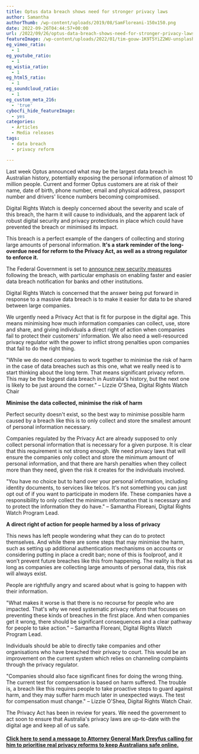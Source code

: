 ```yaml
---
title: Optus data breach shows need for stronger privacy laws
author: Samantha
authorThumb: /wp-content/uploads/2019/08/SamFloreani-150x150.png
date: 2022-09-26T04:44:57+00:00
url: /2022/09/26/optus-data-breach-shows-need-for-stronger-privacy-laws/
featureImage: /wp-content/uploads/2022/01/tim-gouw-1K9T5YiZ2WU-unsplash-1.jpg
eg_vimeo_ratio:
  - 1
eg_youtube_ratio:
  - 1
eg_wistia_ratio:
  - 1
eg_html5_ratio:
  - 1
eg_soundcloud_ratio:
  - 1
eg_custom_meta_216:
  - 'true'
cybocfi_hide_featureImage:
  - yes
categories:
  - Articles
  - Media releases
tags:
  - data breach
  - privacy reform

---
```

Last week Optus announced what may be the largest data breach in Australian history, potentially exposing the personal information of almost 10 million people. Current and former Optus customers are at risk of their name, date of birth, phone number, email and physical address, passport number and drivers' licence numbers becoming compromised.

Digital Rights Watch is deeply concerned about the severity and scale of this breach, the harm it will cause to individuals, and the apparent lack of robust digital security and privacy protections in place which could have prevented the breach or minimised its impact.

This breach is a perfect example of the dangers of collecting and storing large amounts of personal information. **It's a stark reminder of the long-overdue need for reform to the Privacy Act, as well as a strong regulator to enforce it.**

The Federal Government is set to [announce new security measures][1] following the breach, with particular emphasis on enabling faster and easier data breach notification for banks and other institutions.

Digital Rights Watch is concerned that the answer being put forward in response to a massive data breach is to make it easier for data to be shared between large companies.

We urgently need a Privacy Act that is fit for purpose in the digital age. This means minimising how much information companies can collect, use, store and share, and giving individuals a direct right of action when companies fail to protect their customers' information. We also need a well-resourced privacy regulator with the power to inflict strong penalties upon companies that fail to do the right thing.

"While we do need companies to work together to minimise the risk of harm in the case of data breaches such as this one, what we really need is to start thinking about the long term. That means significant privacy reform. This may be the biggest data breach in Australia's history, but the next one is likely to be just around the corner." &#8211; Lizzie O'Shea, Digital Rights Watch Chair

**Minimise the data collected, minimise the risk of harm**

Perfect security doesn't exist, so the best way to minimise possible harm caused by a breach like this is to only collect and store the smallest amount of personal information necessary.

Companies regulated by the Privacy Act are already supposed to only collect personal information that is necessary for a given purpose. It is clear that this requirement is not strong enough. We need privacy laws that will ensure the companies only collect and store the minimum amount of personal information, and that there are harsh penalties when they collect more than they need, given the risk it creates for the individuals involved.

"You have no choice but to hand over your personal information, including identity documents, to services like telcos. It's not something you can just opt out of if you want to participate in modern life. These companies have a responsibility to only collect the minimum information that is necessary and to protect the information they do have." &#8211; Samantha Floreani, Digital Rights Watch Program Lead.

**A direct right of action for people harmed by a loss of privacy**

This news has left people wondering what they can do to protect themselves. And while there are some steps that may minimise the harm, such as setting up additional authentication mechanisms on accounts or considering putting in place a credit ban; none of this is foolproof, and it won&#8217;t prevent future breaches like this from happening. The reality is that as long as companies are collecting large amounts of personal data, this risk will always exist.

People are rightfully angry and scared about what is going to happen with their information.

"What makes it worse is that there is no recourse for people who are impacted. That's why we need systematic privacy reform that focuses on preventing these kinds of breaches in the first place. And when companies get it wrong, there should be significant consequences and a clear pathway for people to take action." &#8211; Samantha Floreani, Digital Rights Watch Program Lead.

Individuals should be able to directly take companies and other organisations who have breached their privacy to court. This would be an improvement on the current system which relies on channeling complaints through the privacy regulator.

"Companies should also face significant fines for doing the wrong thing. The current test for compensation is based on harm suffered. The trouble is, a breach like this requires people to take proactive steps to guard against harm, and they may suffer harm much later in unexpected ways. The test for compensation must change." &#8211; Lizzie O'Shea, Digital Rights Watch Chair.

The Privacy Act has been in review for years. We need the government to act soon to ensure that Australia's privacy laws are up-to-date with the digital age and keep all of us safe.

#### **<a href="https://actionnetwork.org/letters/demand-privacy-reform-in-light-of-optus-leak/" target="_blank" rel="noreferrer noopener">Click here to send a message to Attorney General Mark Dreyfus calling for him to prioritise real privacy reforms to keep Australians safe online.</a>**

 [1]: https://www.abc.net.au/news/2022-09-25/new-security-measures-to-be-unveiled-following-optus-data-breach/101472364?utm_source=substack&utm_medium=email
